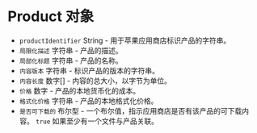 # Product 对象

* `productIdentifier` String - 用于苹果应用商店标识产品的字符串。
* `局限化描述` 字符串 - 产品的描述。
* `局部化标题` 字符串 - 产品的名称。
* `内容版本` 字符串 - 标识产品的版本的字符串。
* `内容长度` 数字[] - 内容的总大小，以字节为单位。
* `价格` 数字 - 产品的本地货币化的成本。
* `格式化价格` 字符串 - 产品的本地格式化价格。
* `是否可下载的` 布尔型 - 一个布尔值，指示应用商店是否有该产品的可下载内容。 `true` 如果至少有一个文件与产品关联。